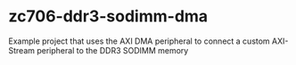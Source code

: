zc706-ddr3-sodimm-dma
=====================

Example project that uses the AXI DMA peripheral to connect a custom AXI-Stream peripheral to the DDR3 SODIMM memory
